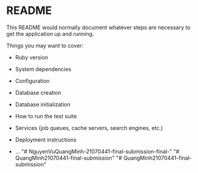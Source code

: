 # README

This README would normally document whatever steps are necessary to get the
application up and running.

Things you may want to cover:

* Ruby version

* System dependencies

* Configuration

* Database creation

* Database initialization

* How to run the test suite

* Services (job queues, cache servers, search engines, etc.)

* Deployment instructions

* ...
"# NguyenVuQuangMinh-21070441-final-submission-final-" 
"# QuangMinh21070441-final-submission" 
"# QuangMinh21070441-final-submission" 
